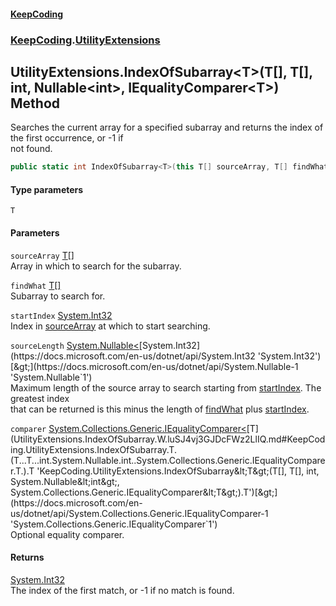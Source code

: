 #### [KeepCoding](index.md 'index')
### [KeepCoding](KeepCoding.md 'KeepCoding').[UtilityExtensions](UtilityExtensions.md 'KeepCoding.UtilityExtensions')
## UtilityExtensions.IndexOfSubarray&lt;T&gt;(T[], T[], int, Nullable&lt;int&gt;, IEqualityComparer&lt;T&gt;) Method
Searches the current array for a specified subarray and returns the index of the first occurrence, or -1 if  
not found.
```csharp
public static int IndexOfSubarray<T>(this T[] sourceArray, T[] findWhat, int startIndex, System.Nullable<int> sourceLength=null, System.Collections.Generic.IEqualityComparer<T> comparer=null);
```
#### Type parameters
<a name='KeepCoding.UtilityExtensions.IndexOfSubarray.T.(T...T...int.System.Nullable.int..System.Collections.Generic.IEqualityComparer.T.).T'></a>
`T`  
  
#### Parameters
<a name='KeepCoding.UtilityExtensions.IndexOfSubarray.T.(T...T...int.System.Nullable.int..System.Collections.Generic.IEqualityComparer.T.).sourceArray'></a>
`sourceArray` [T](UtilityExtensions.IndexOfSubarray.W.luSJ4vj3GJDcFWz2LlIQ.md#KeepCoding.UtilityExtensions.IndexOfSubarray.T.(T...T...int.System.Nullable.int..System.Collections.Generic.IEqualityComparer.T.).T 'KeepCoding.UtilityExtensions.IndexOfSubarray&lt;T&gt;(T[], T[], int, System.Nullable&lt;int&gt;, System.Collections.Generic.IEqualityComparer&lt;T&gt;).T')[[]](https://docs.microsoft.com/en-us/dotnet/api/System.Array 'System.Array')  
Array in which to search for the subarray.
  
<a name='KeepCoding.UtilityExtensions.IndexOfSubarray.T.(T...T...int.System.Nullable.int..System.Collections.Generic.IEqualityComparer.T.).findWhat'></a>
`findWhat` [T](UtilityExtensions.IndexOfSubarray.W.luSJ4vj3GJDcFWz2LlIQ.md#KeepCoding.UtilityExtensions.IndexOfSubarray.T.(T...T...int.System.Nullable.int..System.Collections.Generic.IEqualityComparer.T.).T 'KeepCoding.UtilityExtensions.IndexOfSubarray&lt;T&gt;(T[], T[], int, System.Nullable&lt;int&gt;, System.Collections.Generic.IEqualityComparer&lt;T&gt;).T')[[]](https://docs.microsoft.com/en-us/dotnet/api/System.Array 'System.Array')  
Subarray to search for.
  
<a name='KeepCoding.UtilityExtensions.IndexOfSubarray.T.(T...T...int.System.Nullable.int..System.Collections.Generic.IEqualityComparer.T.).startIndex'></a>
`startIndex` [System.Int32](https://docs.microsoft.com/en-us/dotnet/api/System.Int32 'System.Int32')  
Index in [sourceArray](UtilityExtensions.IndexOfSubarray.W.luSJ4vj3GJDcFWz2LlIQ.md#KeepCoding.UtilityExtensions.IndexOfSubarray.T.(T...T...int.System.Nullable.int..System.Collections.Generic.IEqualityComparer.T.).sourceArray 'KeepCoding.UtilityExtensions.IndexOfSubarray&lt;T&gt;(T[], T[], int, System.Nullable&lt;int&gt;, System.Collections.Generic.IEqualityComparer&lt;T&gt;).sourceArray') at which to start searching.
  
<a name='KeepCoding.UtilityExtensions.IndexOfSubarray.T.(T...T...int.System.Nullable.int..System.Collections.Generic.IEqualityComparer.T.).sourceLength'></a>
`sourceLength` [System.Nullable&lt;](https://docs.microsoft.com/en-us/dotnet/api/System.Nullable-1 'System.Nullable`1')[System.Int32](https://docs.microsoft.com/en-us/dotnet/api/System.Int32 'System.Int32')[&gt;](https://docs.microsoft.com/en-us/dotnet/api/System.Nullable-1 'System.Nullable`1')  
Maximum length of the source array to search starting from [startIndex](UtilityExtensions.IndexOfSubarray.W.luSJ4vj3GJDcFWz2LlIQ.md#KeepCoding.UtilityExtensions.IndexOfSubarray.T.(T...T...int.System.Nullable.int..System.Collections.Generic.IEqualityComparer.T.).startIndex 'KeepCoding.UtilityExtensions.IndexOfSubarray&lt;T&gt;(T[], T[], int, System.Nullable&lt;int&gt;, System.Collections.Generic.IEqualityComparer&lt;T&gt;).startIndex'). The greatest index  
that can be returned is this minus the length of [findWhat](UtilityExtensions.IndexOfSubarray.W.luSJ4vj3GJDcFWz2LlIQ.md#KeepCoding.UtilityExtensions.IndexOfSubarray.T.(T...T...int.System.Nullable.int..System.Collections.Generic.IEqualityComparer.T.).findWhat 'KeepCoding.UtilityExtensions.IndexOfSubarray&lt;T&gt;(T[], T[], int, System.Nullable&lt;int&gt;, System.Collections.Generic.IEqualityComparer&lt;T&gt;).findWhat') plus [startIndex](UtilityExtensions.IndexOfSubarray.W.luSJ4vj3GJDcFWz2LlIQ.md#KeepCoding.UtilityExtensions.IndexOfSubarray.T.(T...T...int.System.Nullable.int..System.Collections.Generic.IEqualityComparer.T.).startIndex 'KeepCoding.UtilityExtensions.IndexOfSubarray&lt;T&gt;(T[], T[], int, System.Nullable&lt;int&gt;, System.Collections.Generic.IEqualityComparer&lt;T&gt;).startIndex').
  
<a name='KeepCoding.UtilityExtensions.IndexOfSubarray.T.(T...T...int.System.Nullable.int..System.Collections.Generic.IEqualityComparer.T.).comparer'></a>
`comparer` [System.Collections.Generic.IEqualityComparer&lt;](https://docs.microsoft.com/en-us/dotnet/api/System.Collections.Generic.IEqualityComparer-1 'System.Collections.Generic.IEqualityComparer`1')[T](UtilityExtensions.IndexOfSubarray.W.luSJ4vj3GJDcFWz2LlIQ.md#KeepCoding.UtilityExtensions.IndexOfSubarray.T.(T...T...int.System.Nullable.int..System.Collections.Generic.IEqualityComparer.T.).T 'KeepCoding.UtilityExtensions.IndexOfSubarray&lt;T&gt;(T[], T[], int, System.Nullable&lt;int&gt;, System.Collections.Generic.IEqualityComparer&lt;T&gt;).T')[&gt;](https://docs.microsoft.com/en-us/dotnet/api/System.Collections.Generic.IEqualityComparer-1 'System.Collections.Generic.IEqualityComparer`1')  
Optional equality comparer.
  
#### Returns
[System.Int32](https://docs.microsoft.com/en-us/dotnet/api/System.Int32 'System.Int32')  
The index of the first match, or -1 if no match is found.
